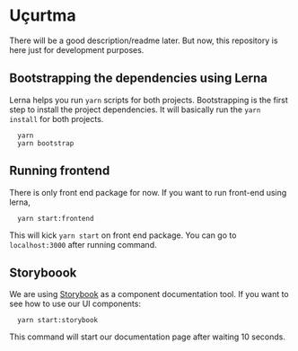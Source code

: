 # Uçurtma

There will be a good description/readme later. But now, this repository is here just for development purposes.

## Bootstrapping the dependencies using Lerna

Lerna helps you run `yarn` scripts for both projects. Bootstrapping is the first step to install the project dependencies. It will basically run the `yarn install` for both projects.

```
  yarn
  yarn bootstrap
```

## Running frontend

There is only front end package for now. If you want to run front-end using lerna,

```
  yarn start:frontend
```

This will kick `yarn start` on front end package. You can go to `localhost:3000` after running command.

## Storyboook

We are using [Storybook](https://storybook.js.org/) as a component documentation tool. If you want to see how to use our UI components:

```
  yarn start:storybook
```

This command will start our documentation page after waiting 10 seconds.
